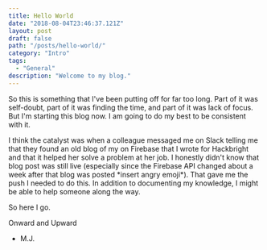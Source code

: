 ```yaml
---
title: Hello World
date: "2018-08-04T23:46:37.121Z"
layout: post
draft: false
path: "/posts/hello-world/"
category: "Intro"
tags:
  - "General"
description: "Welcome to my blog."
---
```


So this is something that I've been putting off for far too long. Part of it was self-doubt, part of it was finding the time, and part of it was lack of focus.  But I'm starting this blog now.  I am going to do my best to be consistent with it.  

I think the catalyst was when a colleague messaged me on Slack telling me that they found an old blog of my on Firebase that I wrote for Hackbright and that it helped her solve a problem at her job.  I honestly didn't know that blog post was still live (especially since the Firebase API changed about a week after that blog was posted \*insert angry emoji\*).  That gave me the push I needed to do this.  In addition to documenting my knowledge, I might be able to help someone along the way.

So here I go.

Onward and Upward

- M.J.
